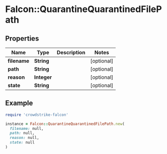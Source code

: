 # Falcon::QuarantineQuarantinedFilePath

## Properties

| Name | Type | Description | Notes |
| ---- | ---- | ----------- | ----- |
| **filename** | **String** |  | [optional] |
| **path** | **String** |  | [optional] |
| **reason** | **Integer** |  | [optional] |
| **state** | **String** |  | [optional] |

## Example

```ruby
require 'crowdstrike-falcon'

instance = Falcon::QuarantineQuarantinedFilePath.new(
  filename: null,
  path: null,
  reason: null,
  state: null
)
```

